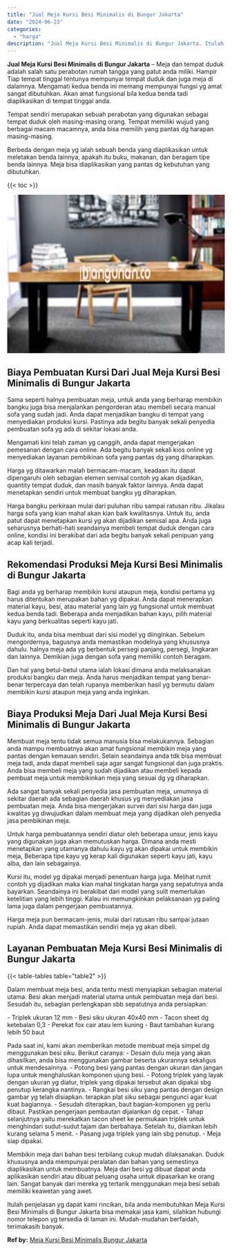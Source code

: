 ```yaml
---
title: "Jual Meja Kursi Besi Minimalis di Bungur Jakarta"
date: "2024-06-23"
categories: 
  - "harga"
description: "Jual Meja Kursi Besi Minimalis di Bungur Jakarta. Itulah penjelasan yg dapat kami rincikan, bila anda membutuhkan Meja Kursi Besi Minimalis di Bungur Jakarta..."
---
```


**Jual Meja Kursi Besi Minimalis di Bungur Jakarta** – Meja dan tempat duduk adalah salah satu perabotan rumah tangga yang patut anda miliki. Hampir Tiap tempat tinggal tentunya mempunyai tempat duduk dan juga meja di dalamnya. Mengamati kedua benda ini memang mempunyai fungsi yg amat sangat dibutuhkan. Akan amat fungsional bila kedua benda tadi diaplikasikan di tempat tinggal anda.

Tempat sendiri merupakan sebuah perabotan yang digunakan sebagai tempat duduk oleh masing-masing orang. Tempat memiliki wujud yang berbagai macam macamnya, anda bisa memilih yang pantas dg harapan masing-masing.

Berbeda dengan meja yg ialah sebuah benda yang diaplikasikan untuk meletakan benda lainnya, apakah itu buku, makanan, dan beragam tipe benda lainnya. Meja bisa diaplikasikan yang pantas dg kebutuhan yang dibutuhkan.

{{< toc >}}

![Jual Meja Kursi Besi Minimalis di Bungur Jakarta](/images/jual-meja-besi-murah10.png)

## Biaya Pembuatan Kursi Dari Jual Meja Kursi Besi Minimalis di Bungur Jakarta

Sama seperti halnya pembuatan meja, untuk anda yang berharap membikin bangku juga bisa menjalankan pengorderan atau membeli secara manual sofa yang sudah jadi. Anda dapat menjadikan bangku di tempat yang menyediakan produksi kursi. Pastinya ada begitu banyak sekali penyedia pembuatan sofa yg ada di sekitar lokasi anda.

Mengamati kini telah zaman yg canggih, anda dapat mengerjakan pemesanan dengan cara online. Ada begitu banyak sekali kios online yg menyediakan layanan pembikinan sofa yang pantas dg yang diharapkan.

Harga yg ditawarkan malah bermacam-macam, keadaan itu dapat dipengaruhi oleh sebagian elemen semisal contoh yg akan dijadikan, quantity tempat duduk, dan masih banyak faktor lainnya. Anda dapat menetapkan sendiri untuk membuat bangku yg diharapkan.

Harga bangku perkiraan mulai dari puluhan ribu sampai ratusan ribu. Jikalau harga sofa yang kian mahal akan kian baik kwalitasnya. Untuk itu, anda patut dapat menetapkan kursi yg akan dijadikan semisal apa. Anda juga seharusnya berhati-hati seandainya membeli tempat duduk dengan cara online, kondisi ini berakibat dari ada begitu banyak sekali penipuan yang acap kali terjadi.

## Rekomendasi Produksi Meja Kursi Besi Minimalis di Bungur Jakarta

Bagi anda yg berharap membikin kursi ataupun meja, kondisi pertama yg harus ditentukan merupakan bahan yg dipakai. Anda dapat menerapkan material kayu, besi, atau material yang lain yg fungsional untuk membuat kedua benda tadi. Beberapa anda menjadikan bahan kayu, pilih material kayu yang berkualitas seperti kayu jati.

Duduk itu, anda bisa membuat dari sisi model yg diinginkan. Sebelum mengordernya, bagusnya anda memastikan modelnya yang khususnya dahulu. halnya meja ada yg berbentuk persegi panjang, persegi, lingkaran dan lainnya. Demikian juga dengan sofa yang memiliki contoh beragam.

Dan hal yang betul-betul utama ialah lokasi dimana anda melaksanakan produksi bangku dan meja. Anda harus menjadikan tempat yang benar-benar terpercaya dan telah rupanya memberikan hasil yg bermutu dalam membikin kursi ataupun meja yang anda inginkan.

## Biaya Produksi Meja Dari Jual Meja Kursi Besi Minimalis di Bungur Jakarta

Membuat meja tentu tidak semua manusia bisa melakukannya. Sebagian anda mampu membuatnya akan amat fungsional membikin meja yang pantas dengan kemauan sendiri. Selain seandainya anda tdk bisa membuat meja tadi, anda dapat membeli saja agar sangat fungsional dan juga praktis. Anda bisa membeli meja yang sudah dijadikan atau membeli kepada pembuat meja untuk membikinkan meja yang sesuai dg yg diharapkan.

Ada sangat banyak sekali penyedia jasa pembuatan meja, umumnya di sekitar daerah ada sebagian daerah khusus yg menyediakan jasa pembuatan meja. Anda bisa mengerjakan survei dari sisi harga dan juga kwalitas yg diwujudkan dalam membuat meja yang dijadikan oleh penyedia jasa pembikinan meja.

Untuk harga pembuatannya sendiri diatur oleh beberapa unsur, jenis kayu yang digunakan juga akan memutuskan harga. Dimana anda mesti menetapkan yang utamanya dahulu kayu yg akan dipakai untuk membikin meja, Beberapa tipe kayu yg kerap kali digunakan seperti kayu jati, kayu alba, dan lain sebagainya.

Kursi itu, model yg dipakai menjadi penentuan harga juga. Melihat rumit contoh yg dijadikan maka kian mahal tingkatan harga yang sepatutnya anda bayarkan. Seandainya ini berakibat dari model yang sulit memerlukan ketelitian yang lebih tinggi. Kalau ini memungkinkan pelaksanaan yg paling lama juga dalam pengerjaan pembuatannya.

Harga meja pun bermacam-jenis, mulai dari ratusan ribu sampai jutaan rupiah. Anda dapat memastikan sendiri meja yg akan dibeli.

## Layanan Pembuatan Meja Kursi Besi Minimalis di Bungur Jakarta

{{< table-tables table="table2" >}}

Dalam membuat meja besi, anda tentu mesti menyiapkan sebagian material utama. Besi akan menjadi material utama untuk pembuatan meja dari besi. Sesudah itu, sebagian perlengkapan sbb sepatutnya anda persiapkan:

\- Triplek ukuran 12 mm - Besi siku ukuran 40x40 mm - Tacon sheet dg ketebalan 0,3 - Perekat fox cair atau lem kuning - Baut tambahan kurang lebih 50 baut

Pada saat ini, kami akan memberikan metode membuat meja simpel dg menggunakan besi siku. Berikut caranya: - Desain dulu meja yang akan dihasilkan, anda bisa menggunakan gambar beserta ukurannya sekaligus untuk mendesainnya. - Potong besi yang pantas dengan ukuran dan jangan lupa untuk menghaluskan komponen ujung besi. - Potong triplek yang layak dengan ukuran yg diatur, triplek yang dipakai tersebut akan dipakai sbg penutup kerangka nantinya. - Rangkai besi siku yang pantas dengan design gambar yg telah disiapkan. terapkan plat siku sebagai pengunci agar kuat kuat bagiannya. - Sesudah diterapkan, baut bagian-komponen yg perlu dibaut. Pastikan pengerjaan pembautan dijalankan dg cepat. - Tahap selanjutnya yaitu merekatkan tacon sheet ke permukaan triplek untuk menghindari sudut-sudut tajam dan berbahaya. Setelah itu, diamkan lebih kurang selama 5 menit. - Pasang juga triplek yang lain sbg penutup. - Meja siap dipakai.

Membikin meja dari bahan besi terbilang cukup mudah dilaksanakan. Duduk khususnya anda mempunyai peralatan dan bahan yang semestinya diaplikasikan untuk membuatnya. Meja dari besi yg dibuat dapat anda aplikasikan sendiri atau dibuat peluang usaha untuk dipasarkan ke orang lain. Sangat banyak dari mereka yg tertarik menggunakan meja besi sebab memiliki keawetan yang awet.

Itulah penjelasan yg dapat kami rincikan, bila anda membutuhkan Meja Kursi Besi Minimalis di Bungur Jakarta bisa memakai jasa kami, silahkan hubungi nomor telepon yg tersedia di laman ini. Mudah-mudahan berfaidah, terimakasih banyak.

**Ref by:** [Meja Kursi Besi Minimalis Bungur Jakarta](https://id.wikipedia.org/wiki/Meja)
